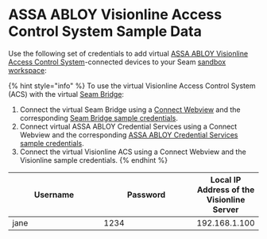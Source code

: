 # ASSA ABLOY Visionline Access Control System Sample Data

Use the following set of credentials to add virtual [ASSA ABLOY Visionline Access Control System](../assa-abloy-visionline-access-control-system-in-development/)-connected devices to your Seam [sandbox workspace](../../core-concepts/workspaces/#sandbox-workspaces):

{% hint style="info" %}
To use the virtual Visionline Access Control System (ACS) with the virtual [Seam Bridge](../../products/seam-bridge-in-development.md):&#x20;

1. Connect the virtual Seam Bridge using a [Connect Webview](../../core-concepts/connect-webviews/) and the corresponding [Seam Bridge sample credentials](seam-bridge-sample-data.md).
2. Connect virtual ASSA ABLOY Credential Services using a Connect Webview and the corresponding [ASSA ABLOY Credential Services sample credentials](assa-abloy-credential-service-sample-data.md).
3. Connect the virtual Visionline ACS using a Connect Webview and the Visionline sample credentials.&#x20;
{% endhint %}

<table><thead><tr><th width="192">Username</th><th width="197">Password</th><th>Local IP Address of the Visionline Server</th></tr></thead><tbody><tr><td>jane</td><td>1234</td><td>192.168.1.100</td></tr></tbody></table>
